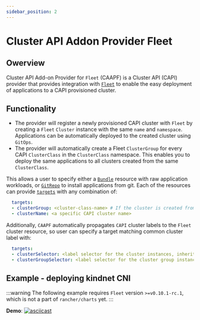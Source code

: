 ```yaml
---
sidebar_position: 2
---
```


# Cluster API Addon Provider Fleet

## Owerview

Cluster API Add-on Provider for `Fleet` (CAAPF) is a Cluster API (CAPI) provider that provides integration with [`Fleet`](https://fleet.rancher.io/) to enable the easy deployment of applications to a CAPI provisioned cluster.

## Functionality

- The provider will register a newly provisioned CAPI cluster with `Fleet` by creating a `Fleet` `Cluster` instance with the same `name` and `namespace`. Applications can be automatically deployed to the created cluster using `GitOps`.
- The provider will automatically create a Fleet `ClusterGroup` for every CAPI `ClusterClass` in the `ClusterClass` namespace. This enables you to deploy the same applications to all clusters created from the same `ClusterClass`.

This allows a user to specify either a [`Bundle`](https://fleet.rancher.io/ref-bundle) resource with raw application workloads, or [`GitRepo`](https://fleet.rancher.io/ref-gitrepo) to install applications from git. Each of the resources can provide [`targets`](https://fleet.rancher.io/gitrepo-targets#defining-targets) with any combination of:

```yaml
  targets:
  - clusterGroup: <cluster-class-name> # If the cluster is created from cluster-class
  - clusterName: <a specific CAPI cluster name>
```

Additionally, `CAAPF` automatically propagates `CAPI` cluster labels to the `Fleet` cluster resource, so user can specify a target matching common cluster label with:

```yaml
  targets:
  - clusterSelector: <label selector for the cluster instances, inherited from CAPI clusters>
  - clusterGroupSelector: <label selector for the cluster group instances, labels inherited from ClusterClass>
```

## Example - deploying kindnet CNI

:::warning
The following example requires `Fleet` version `>=v0.10.1-rc.1`, which is not a part of `rancher/charts` yet.
:::

**Demo**: [![asciicast](https://asciinema.org/a/seEFHKz5DVpUe5CQvWcddSJBp.svg)](https://asciinema.org/a/seEFHKz5DVpUe5CQvWcddSJBp)